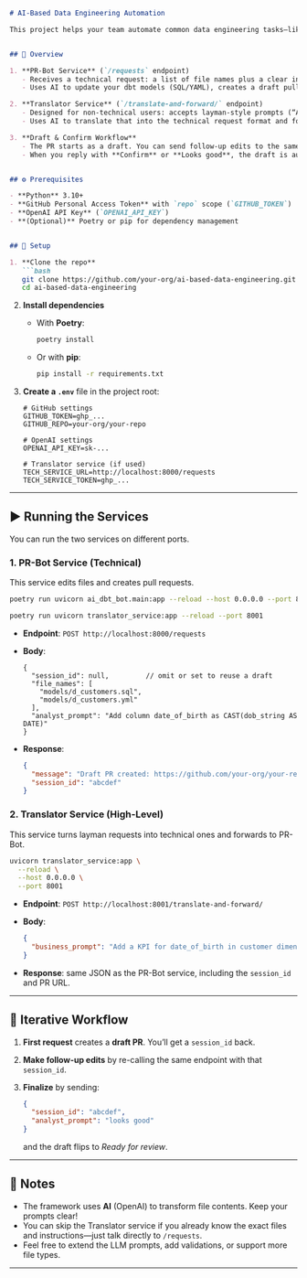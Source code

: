 ````markdown
# AI-Based Data Engineering Automation

This project helps your team automate common data engineering tasks—like adding new columns or renaming fields in your dbt models—by simply sending a request. You can use it directly (if you know which files to edit) or through a friendly, high-level translator (for non-technical users).


## 📖 Overview

1. **PR-Bot Service** (`/requests` endpoint)  
   - Receives a technical request: a list of file names plus a clear instruction for each file.  
   - Uses AI to update your dbt models (SQL/YAML), creates a draft pull request, and lets you iterate until you’re happy.

2. **Translator Service** (`/translate-and-forward/` endpoint)  
   - Designed for non-technical users: accepts layman-style prompts (“Add a KPI for date_of_birth”).  
   - Uses AI to translate that into the technical request format and forwards it to the PR-Bot.

3. **Draft & Confirm Workflow**  
   - The PR starts as a draft. You can send follow-up edits to the same draft.  
   - When you reply with **Confirm** or **Looks good**, the draft is automatically marked *Ready for review*.


## ⚙️ Prerequisites

- **Python** 3.10+  
- **GitHub Personal Access Token** with `repo` scope (`GITHUB_TOKEN`)  
- **OpenAI API Key** (`OPENAI_API_KEY`)  
- **(Optional)** Poetry or pip for dependency management


## 🔧 Setup

1. **Clone the repo**
   ```bash
   git clone https://github.com/your-org/ai-based-data-engineering.git
   cd ai-based-data-engineering
````

2. **Install dependencies**

   * With **Poetry**:

     ```bash
     poetry install
     ```
   * Or with **pip**:

     ```bash
     pip install -r requirements.txt
     ```

3. **Create a `.env`** file in the project root:

   ```dotenv
   # GitHub settings
   GITHUB_TOKEN=ghp_...
   GITHUB_REPO=your-org/your-repo

   # OpenAI settings
   OPENAI_API_KEY=sk-...

   # Translator service (if used)
   TECH_SERVICE_URL=http://localhost:8000/requests
   TECH_SERVICE_TOKEN=ghp_...
   ```

---

## ▶️ Running the Services

You can run the two services on different ports.

### 1. PR-Bot Service (Technical)

This service edits files and creates pull requests.

```bash
poetry run uvicorn ai_dbt_bot.main:app --reload --host 0.0.0.0 --port 8000
```

```bash
poetry run uvicorn translator_service:app --reload --port 8001
```

* **Endpoint**: `POST http://localhost:8000/requests`
* **Body**:

  ```jsonc
  {
    "session_id": null,         // omit or set to reuse a draft
    "file_names": [
      "models/d_customers.sql",
      "models/d_customers.yml"
    ],
    "analyst_prompt": "Add column date_of_birth as CAST(dob_string AS DATE)"
  }
  ```
* **Response**:

  ```json
  {
    "message": "Draft PR created: https://github.com/your-org/your-repo/pull/123",
    "session_id": "abcdef"
  }
  ```

### 2. Translator Service (High-Level)

This service turns layman requests into technical ones and forwards to PR-Bot.

```bash
uvicorn translator_service:app \
  --reload \
  --host 0.0.0.0 \
  --port 8001
```

* **Endpoint**: `POST http://localhost:8001/translate-and-forward/`
* **Body**:

  ```json
  {
    "business_prompt": "Add a KPI for date_of_birth in customer dimension"
  }
  ```
* **Response**: same JSON as the PR-Bot service, including the `session_id` and PR URL.

---

## 🔄 Iterative Workflow

1. **First request** creates a **draft PR**. You’ll get a `session_id` back.
2. **Make follow-up edits** by re-calling the same endpoint with that `session_id`.
3. **Finalize** by sending:

   ```json
   {
     "session_id": "abcdef",
     "analyst_prompt": "looks good"
   }
   ```

   and the draft flips to *Ready for review*.

---

## 📝 Notes

* The framework uses **AI** (OpenAI) to transform file contents. Keep your prompts clear!
* You can skip the Translator service if you already know the exact files and instructions—just talk directly to `/requests`.
* Feel free to extend the LLM prompts, add validations, or support more file types.

---

